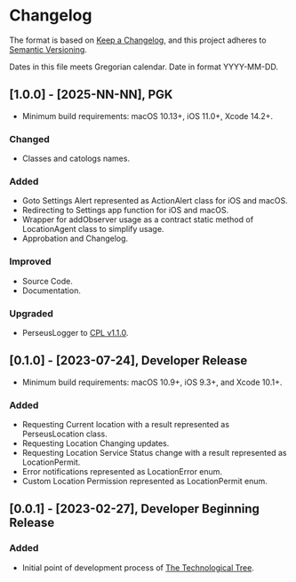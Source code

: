 # Changelog

The format is based on [Keep a Changelog](https://keepachangelog.com/en/1.1.0/),
and this project adheres to [Semantic Versioning](https://semver.org/spec/v2.0.0.html).<br/>

Dates in this file meets Gregorian calendar. Date in format YYYY-MM-DD.

## [1.0.0] - [2025-NN-NN], PGK

- Minimum build requirements: macOS 10.13+, iOS 11.0+, Xcode 14.2+.

### Changed

- Classes and catologs names.

### Added

- Goto Settings Alert represented as ActionAlert class for iOS and macOS.
- Redirecting to Settings app function for iOS and macOS.
- Wrapper for addObserver usage as a contract static method of LocationAgent class to simplify usage.
- Approbation and Changelog.

### Improved

- Source Code.
- Documentation.

### Upgraded

- PerseusLogger to [CPL v1.1.0](https://github.com/perseusrealdeal/ConsolePerseusLogger).

## [0.1.0] - [2023-07-24], Developer Release

- Minimum build requirements: macOS 10.9+, iOS 9.3+, and Xcode 10.1+.

### Added

- Requesting Current location with a result represented as PerseusLocation class.
- Requesting Location Changing updates.
- Requesting Location Service Status change with a result represented as LocationPermit.
- Error notifications represented as LocationError enum.
- Custom Location Permission represented as LocationPermit enum.

## [0.0.1] - [2023-02-27], Developer Beginning Release

### Added

- Initial point of development process of [The Technological Tree](https://github.com/perseusrealdeal/TheTechnologicalTree).

